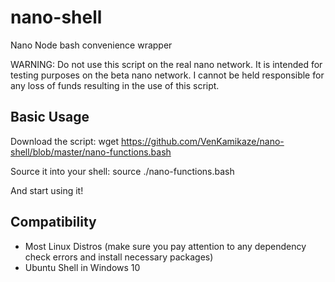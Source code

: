 # nano-shell
Nano Node bash convenience wrapper

WARNING: Do not use this script on the real nano network. It is intended for testing purposes on the beta nano network.
I cannot be held responsible for any loss of funds resulting in the use of this script.

## Basic Usage

Download the script:
wget https://github.com/VenKamikaze/nano-shell/blob/master/nano-functions.bash

Source it into your shell:
source ./nano-functions.bash

And start using it!

## Compatibility

* Most Linux Distros (make sure you pay attention to any dependency check errors and install necessary packages)
* Ubuntu Shell in Windows 10

